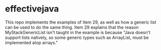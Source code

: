 # effectivejava
This repo implements the examples of Item 29, as well as how a generic list can be used to do the same thing. Item 29 explains that the reason MyStackGenericList isn't taught in the example is because "Java doesn't support lists natively, so some generic types such as ArrayList, must be implemented atop arrays."
